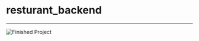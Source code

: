 # resturant_backend
-------------
![Finished Project](https://mardood.pythonanywhere.com/api/v1.1/)
